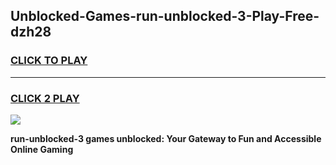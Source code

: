 
## Unblocked-Games-run-unblocked-3-Play-Free-dzh28
<h3>
<a href="https://premium76.site?title=run-unblocked-3&ref=21A">CLICK TO PLAY</a></h3>
<hr>

<h3>
<a href="https://premium76.site?title=run-unblocked-3&ref=21A">CLICK 2 PLAY</a>
  
</h3>

<a href="https://premium76.site?title=run-unblocked-3&ref=21A"><img src="https://clearcache.store/games.png"></a>


**run-unblocked-3 games unblocked: Your Gateway to Fun and Accessible Online Gaming**
